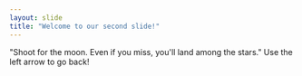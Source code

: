 ```yaml
---
layout: slide
title: "Welcome to our second slide!"
---
```

"Shoot for the moon. Even if you miss, you'll land among the stars."
Use the left arrow to go back!
